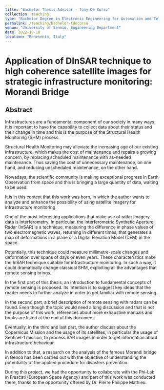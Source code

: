 ```yaml
---
title: "Bachelor Thesis Advisor - Tony De Corso"
collection: teaching
type: "Bachelor Degree in Electronic Engineering for Automation and Telecommunications"
permalink: /teaching/bachelor-tdecorso
venue: "University of Sannio, Engineering Department"
date: 2022-10-18
location: "Benevento, Italy"
---
```


# Application of DInSAR technique to high coherence satellite images for strategic infrastructure monitoring: Morandi Bridge

## Abstract
Infrastructures are a fundamental component of our society in many ways. It is important to have the capability to collect data about their status and their change in time and this is the purpose of the Structural Health Monitoring (SHM) process.

Structural Health Monitoring may alleviate the increasing age of our existing infrastructure, which makes the cost of maintenance and repairs a growing concern,  by replacing scheduled maintenance with as-needed maintenance. Thus saving the cost of unnecessary maintenance, on one hand, and reducing  unscheduled maintenance, on the other hand.

Nowadays, the scientific community is making exceptional progress in Earth Observation from space and this is bringing a large quantity of data, waiting to be used.

It is in this context that this work was born, in which the author wants to analyze and enhance the possibility of using satellite imagery for infrastructure monitoring.

One of the most interesting applications that make use of radar imagery data is interferometry. In particular, the Interferometric Synthetic Aperture Radar (InSAR) is a  technique, measuring the difference in phase values of two electromagnetic waves, returning in different times, that generates a map  of deformations in a plane or a  Digital Elevation Model (DEM) in the space.

Potentially, this technique could measure millimetre-scale changes and deformation over spans of days or even years. These characteristics make the InSAR technique suitable for infrastructure monitoring. In such a way, it could dramatically change classical SHM, exploiting all the advantages that remote sensing brings.

In the first part of this thesis, an introduction to fundamental concepts of remote sensing is proposed. Its intention is to suggest key ideas that the reader needs to further analyze in order to get familiar with remote sensing. 

In the second part, a brief description of remote sensing with radars can be found. Even though the topic would need a long discussion and that is not the purpose of this work, references about more exhaustive manuals and books are listed at the end of this document. 

Eventually, in the third and last part, the author discuss about the Copernicus Mission and the usage of its satellites, in particular the usage of Sentinel-1 mission, to process SAR images in order to get information about infrastructure behaviour.

In addition to that, a research on the analysis of the famous Morandi bridge in Genoa has been carried out with the objective of understanding the potentiality of the applied  procedure for disasters prevention. 

During this project, we had the opportunity to collaborate with the Phi-Lab in Frascati (European Space Agency) and part of this work was conducted there, thanks to the opportunity offered by Dr. Pierre Philippe Mathieu.